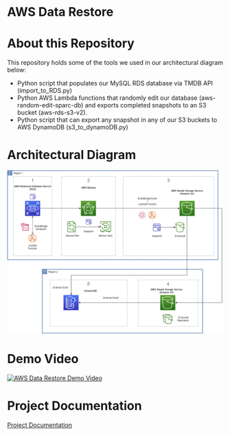 # AWS Data Restore

# About this Repository

This repository holds some of the tools we used in our architectural diagram below:
- Python script that populates our MySQL RDS database via TMDB API (import_to_RDS.py)
- Python AWS Lambda functions that randomly edit our database (aws-random-edit-sparc-db) and exports completed snapshots to an S3 bucket (aws-rds-s3-v2).
- Python script that can export any snapshot in any of our S3 buckets to AWS DynamoDB (s3_to_dynamoDB.py)

# Architectural Diagram

![Architectural Diagram](https://github.com/kyle-guanyi/sparc2023/blob/main/public/Data%20Restore%20Architectural%20Diagram.png?raw=true)

# Demo Video

[![AWS Data Restore Demo Video](https://img.youtube.com/vi/xbYQuewYPh4/0.jpg)](https://www.youtube.com/watch?v=xbYQuewYPh4)


# Project Documentation

[Project Documentation](https://github.com/kyle-guanyi/sparc2023/blob/main/public/AWS%20Data%20Restore%20Documentation.pdf)






